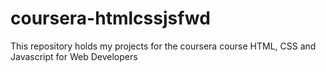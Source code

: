 # coursera-htmlcssjsfwd
This repository holds my projects for the coursera course HTML, CSS and Javascript for Web Developers
